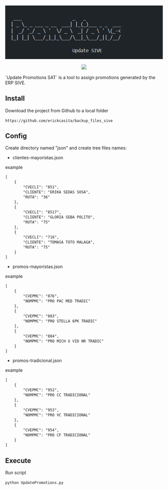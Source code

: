 <p align="center">
  <img src=".github/media/banner.png">
</p>
<p align="center">
  <img src="https://img.shields.io/badge/Author-erickcasita-blue?style=for-the-badge">
</p>
`Update Promotions SAT` is a tool to assign promotions generated by the ERP SIVE.

## Install

Download the project from Github to a local folder

`https://github.com/erickcasita/backup_files_sive`

## Config

Create directory named "json" and create tree files names:

- clientes-mayoristas.json

example

```
[
    {
        "CVECLI": "851",
        "CLIENTE": "ERIKA SEDAS SOSA",
        "RUTA": "36"
    },
    {
        "CVECLI": "8517",
        "CLIENTE": "GLORIA SEBA POLITO",
        "RUTA": "75"
    },
    {
        "CVECLI": "716",
        "CLIENTE": "TOMASA TOTO MALAGA",
        "RUTA": "75"
    }
]

```

- promos-mayoristas.json

example

```
[
    {
        "CVEPMC": "876",
        "NOMPMC": "PRO PAC MED TRADIC"
    },
    {
        "CVEPMC": "883",
        "NOMPMC": "PRO STELLA 6PK TRADIC"
    },
    {
        "CVEPMC": "884",
        "NOMPMC": "PRO MICH U VID NR TRADIC"
    }
]

```

- promos-tradicional.json

example
```
[
    {
        "CVEPMC": "952",
        "NOMPMC": "PRO CC TRADICIONAL"
    },
    {
        "CVEPMC": "953",
        "NOMPMC": "PRO VC TRADICIONAL"
    },
    {
        "CVEPMC": "954",
        "NOMPMC": "PRO CF TRADICIONAL"
    }
]

```
## Execute

Run script 

`python UpdatePromotions.py`
